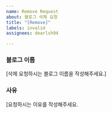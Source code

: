```yaml
---
name: Remove Request
about: 블로그 삭제 요청
title: "[Remove]"
labels: invalid
assignees: dearlsh94

---
```


### 블로그 이름
[삭제 요청하시는 블로그 이름을 작성해주세요.]

### 사유
[요청하시는 이유를 작성해주세요.
